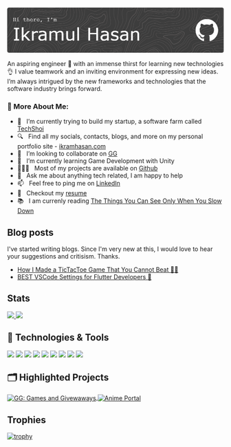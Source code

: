 ![Header](./header_2.png)

An aspiring engineer 🚀 with an immense thirst for learning new technologies 👌 I value teamwork and an inviting environment for expressing new
ideas. I’m always intrigued by the new frameworks and technologies that the software industry brings forward.

<!-- <img align="right" alt="GIF" src="https://raw.githubusercontent.com/rahul-jha98/rahul-jha98/main/techstack.gif" width="360px"/> -->
  
### 🧐 More About Me:

- 🔭 &nbsp; I’m currently trying to build my startup, a software farm called [TechShoi](http://techshoi.com/)
- 🔍 &nbsp; Find all my socials, contacts, blogs, and more on my personal portfolio site - [ikramhasan.com](https://www.ikramhasan.com/)
- 🤝 &nbsp; I’m looking to collaborate on [GG](https://github.com/ikramhasan/GG-Games-and-Giveaways)
- 🌱 &nbsp; I’m currently learning Game Development with Unity
- 👨🏻‍💻 &nbsp; Most of my projects are available on [Github](https://github.com/ikramhasan?tab=repositories)
- 💬 &nbsp; Ask me about anything tech related, I am happy to help
- 📫 &nbsp; Feel free to ping me on [LinkedIn](https://www.linkedin.com/in/ikramhasan/)
- 📝 &nbsp; Checkout my [resume](https://drive.google.com/file/d/1fDyNcJTpZihq5FeE5Dae8pQPApkVpiiA/view)
- 📚 &nbsp; I am currenly reading [The Things You Can See Only When You Slow Down](https://www.goodreads.com/book/show/30780006-the-things-you-can-see-only-when-you-slow-down)

## Blog posts

I've started writing blogs. Since I'm very new at this, I would love to hear your suggestions and critisism. Thanks. 

<!-- BLOG-POST-LIST:START -->
- [How I Made a TicTacToe Game That You Cannot Beat 🙅‍♂️](https://blog.ikramhasan.com/how-i-made-a-tictactoe-game-that-you-cannot-beat)
- [BEST VSCode Settings for Flutter Developers 🚀](https://blog.ikramhasan.com/best-vscode-settings-for-flutter-developers)
<!-- BLOG-POST-LIST:END -->

## Stats

<p align="left">
  <a href="https://www.ikramhasan.com/">
  <img width="49.5%" src="https://github-readme-stats.vercel.app/api?username=ikramhasan&count_private=true&show_icons=true&theme=radical" />
    <img width="49.5%" src="https://github-readme-stats.vercel.app/api/top-langs/?username=ikramhasan&count_private=true&show_icons=true&theme=radical&layout=compact&langs_count=4" />
  </a>
</p>

## 🔧 Technologies & Tools

![](https://img.shields.io/badge/Editor-VS_Code-informational?style=flat&logo=visual-studio-code&logoColor=white&color=6aa6f8)
![](https://img.shields.io/badge/Code-Dart-informational?style=flat&logo=dart&logoColor=white&color=6aa6f8)
![](https://img.shields.io/badge/Code-Java-informational?style=flat&logo=java&logoColor=white&color=6aa6f8)
![](https://img.shields.io/badge/Code-JavaScript-informational?style=flat&logo=javascript&logoColor=white&color=6aa6f8)
![](https://img.shields.io/badge/Framework-Flutter-informational?style=flat&logo=flutter&logoColor=white&color=6aa6f8)
![](https://img.shields.io/badge/Framework-React-informational?style=flat&logo=react&logoColor=white&color=6aa6f8)
![](https://img.shields.io/badge/Design-Figma-informational?style=flat&logo=figma&logoColor=white&color=6aa6f8)
![](https://img.shields.io/badge/OS-Linux-informational?style=flat&logo=linux&logoColor=white&color=6aa6f8)
![](https://img.shields.io/badge/OS-Windows-informational?style=flat&logo=windows&logoColor=white&color=6aa6f8)

## 🗂️ Highlighted Projects

<a href="https://github.com/ikramhasan/GG-Games-and-Giveaways">
  <img align="center" src="https://github-readme-stats.vercel.app/api/pin/?username=ikramhasan&repo=GG-Games-and-Giveaways&show_icons=true&line_height=27&title_color=6aa6f8&text_color=8a919a&icon_color=6aa6f8&bg_color=22272e" alt="GG: Games and Givewaways" />
</a>

<a href="https://github.com/ikramhasan/Impossible-TicTacToe-Ai">
  <img align="center" src="https://github-readme-stats.vercel.app/api/pin/?username=ikramhasan&repo=Impossible-TicTacToe-Ai&show_icons=true&line_height=27&title_color=6aa6f8&text_color=8a919a&icon_color=6aa6f8&bg_color=22272e" alt="Anime Portal" />
</a>

## Trophies

[![trophy](https://github-profile-trophy.vercel.app/?username=ikramhasan&theme=onedark)](https://github.com/ryo-ma/github-profile-trophy)


<!--
**ikramhasan/ikramhasan** is a ✨ _special_ ✨ repository because its `README.md` (this file) appears on your GitHub profile.

Here are some ideas to get you started:

- 🔭 I’m currently working on ...
- 🌱 I’m currently learning ...
- 👯 I’m looking to collaborate on ...
- 🤔 I’m looking for help with ...
- 💬 Ask me about ...
- 📫 How to reach me: ...
- 😄 Pronouns: ...
- ⚡ Fun fact: ...

import Vue from "vue";
import App from "./App.vue";
import TypeIt from "typeit";

Vue.config.productionTip = false;

new Vue({
  render: h => h(App)
}).$mount("#app");

new TypeIt("#inner-demo-2", {
  speed: 100,
  lifelike: true,
  cursor: true,
  cursorSpeed: 300,
  loop: true
})
  .pause(1000)
  .type('<span style="font-family: Segoe UI Emoji">👋</span>', {
    html: true
  })
  .type("&nbspHi&nbspthere!&nbspI'm&nbspIkramul&nbspHasan.")
  .pause(750)
  .move(-6)
  .delete(3, { deleteSpeed: 130 })
  .pause(500)
  //.type("&nbspcom")
  //.pause(500)
  .move(-5)
  .type("https://")
  .move(11)
  .type("com")
  .move("END")
  .pause(1000)
  .go();

-->
